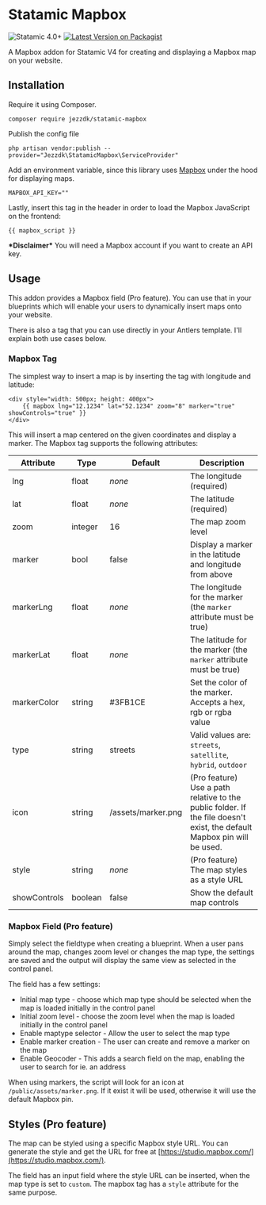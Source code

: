 # Statamic Mapbox
![Statamic 4.0+](https://img.shields.io/badge/Statamic-3.0+-FF269E?style=for-the-badge&link=https://statamic.com)
[![Latest Version on Packagist](https://img.shields.io/packagist/v/jezzdk/statamic-mapbox.svg?style=for-the-badge)](https://packagist.org/packages/jezzdk/statamic-mapbox)

A Mapbox addon for Statamic V4 for creating and displaying a Mapbox map on your website.

## Installation

Require it using Composer.

```
composer require jezzdk/statamic-mapbox
```

Publish the config file

```
php artisan vendor:publish --provider="Jezzdk\StatamicMapbox\ServiceProvider"
```

Add an environment variable, since this library uses [Mapbox](https://www.mapbox.com/) under the hood for displaying maps.

```
MAPBOX_API_KEY=""
```

Lastly, insert this tag in the header in order to load the Mapbox JavaScript on the frontend:

```
{{ mapbox_script }}
```

**\*Disclaimer\*** You will need a Mapbox account if you want to create an API key.

## Usage

This addon provides a Mapbox field (Pro feature). You can use that in your blueprints which will enable your users to dynamically insert maps onto your website.

There is also a tag that you can use directly in your Antlers template. I'll explain both use cases below.

### Mapbox Tag

The simplest way to insert a map is by inserting the tag with longitude and latitude:

```
<div style="width: 500px; height: 400px">
    {{ mapbox lng="12.1234" lat="52.1234" zoom="8" marker="true" showControls="true" }}
</div>
```

This will insert a map centered on the given coordinates and display a marker.
The Mapbox tag supports the following attributes:

| Attribute | Type | Default | Description |
|---|---|---|---|
| lng | float | _none_ | The longitude (required) |
| lat | float | _none_ | The latitude (required) |
| zoom | integer | 16 | The map zoom level |
| marker | bool | false | Display a marker in the latitude and longitude from above |
| markerLng | float | _none_ | The longitude for the marker (the `marker` attribute must be true) |
| markerLat | float | _none_ | The latitude for the marker (the `marker` attribute must be true) |
| markerColor | string | #3FB1CE | Set the color of the marker. Accepts a hex, rgb or rgba value |
| type | string | streets | Valid values are: `streets`, `satellite`, `hybrid`, `outdoor` |
| icon | string | /assets/marker.png | (Pro feature) Use a path relative to the public folder. If the file doesn't exist, the default Mapbox pin will be used. |
| style | string | _none_ | (Pro feature) The map styles as a style URL |
| showControls | boolean | false | Show the default map controls |

### Mapbox Field (Pro feature)

Simply select the fieldtype when creating a blueprint. When a user pans around the map, changes zoom level or changes the map type, the settings are saved and the output will display the same view as selected in the control panel.

The field has a few settings:

* Initial map type - choose which map type should be selected when the map is loaded initially in the control panel
* Initial zoom level - choose the zoom level when the map is loaded initially in the control panel
* Enable maptype selector - Allow the user to select the map type
* Enable marker creation - The user can create and remove a marker on the map
* Enable Geocoder - This adds a search field on the map, enabling the user to search for ie. an address

When using markers, the script will look for an icon at `/public/assets/marker.png`. If it exist it will be used, otherwise it will use the default Mapbox pin.

## Styles (Pro feature)

The map can be styled using a specific Mapbox style URL. You can generate the style and get the URL for free at [https://studio.mapbox.com/](https://studio.mapbox.com/).

The field has an input field where the style URL can be inserted, when the map type is set to `custom`. The mapbox tag has a `style` attribute for the same purpose.
